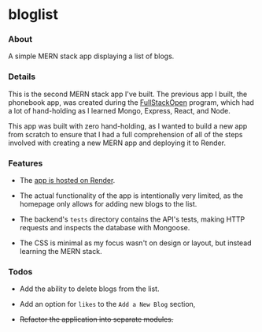 # bloglist

### About

A simple MERN stack app displaying a list of blogs.

### Details

This is the second MERN stack app I've built. The previous app I built, the phonebook app, was created during the [FullStackOpen](https://fullstackopen.com/en/) program, which had a lot of hand-holding as I learned Mongo, Express, React, and Node.

This app was built with zero hand-holding, as I wanted to build a new app from scratch to ensure that I had a full comprehension of all of the steps involved with creating a new MERN app and deploying it to Render. 

### Features

* The [app is hosted on Render](https://bloglist-fvx5.onrender.com/).

* The actual functionality of the app is intentionally very limited, as the homepage only allows for adding new blogs to the list.

* The backend's `tests` directory contains the API's tests, making HTTP requests and inspects the database with Mongoose. 

* The CSS is minimal as my focus wasn't on design or layout, but instead learning the MERN stack.

### Todos

* Add the ability to delete blogs from the list.

* Add an option for `likes` to the `Add a New Blog` section,

* ~~Refactor the application into separate modules.~~ 
